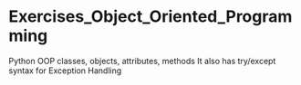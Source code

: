 # Exercises_Object_Oriented_Programming
Python OOP classes, objects, attributes, methods
It also has try/except syntax for Exception Handling
